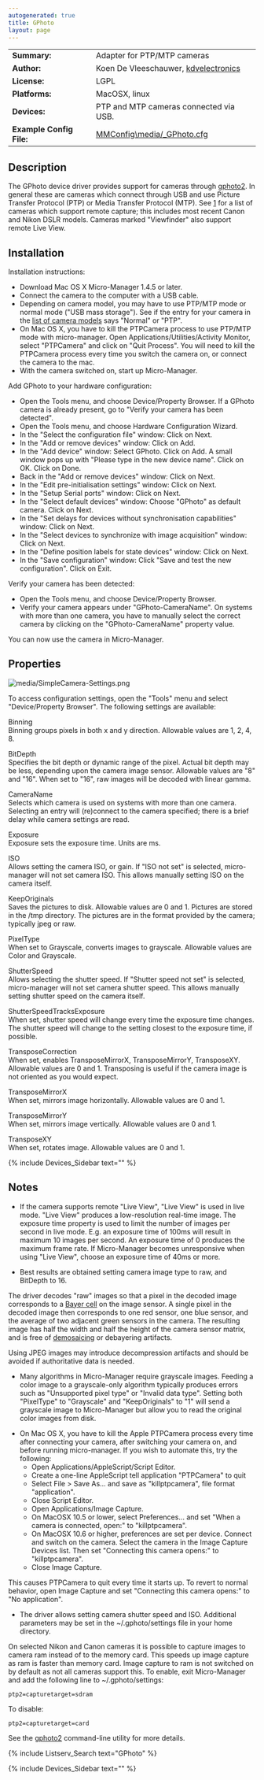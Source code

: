 ```yaml
---
autogenerated: true
title: GPhoto
layout: page
---
```


|                          |                                                                      |
|--------------------------|----------------------------------------------------------------------|
| **Summary:**             | Adapter for PTP/MTP cameras                                          |
| **Author:**              | Koen De Vleeschauwer, [kdvelectronics](http://www.kdvelectronics.eu) |
| **License:**             | LGPL                                                                 |
| **Platforms:**           | MacOSX, linux                                                        |
| **Devices:**             | PTP and MTP cameras connected via USB.                               |
| **Example Config File:** | [MMConfig\media/_GPhoto.cfg](Media:media/MMConfig_GPhoto.cfg "wikilink")         |

## Description

The GPhoto device driver provides support for cameras through
[gphoto2](http://www.gphoto.org). In general these are cameras which
connect through USB and use Picture Transfer Protocol (PTP) or Media
Transfer Protocol (MTP). See [1](http://gphoto.org/doc/remote/) for a
list of cameras which support remote capture; this includes most recent
Canon and Nikon DSLR models. Cameras marked "Viewfinder" also support
remote Live View.

## Installation

Installation instructions:

-   Download Mac OS X Micro-Manager 1.4.5 or later.
-   Connect the camera to the computer with a USB cable.
-   Depending on camera model, you may have to use PTP/MTP mode or
    normal mode ("USB mass storage"). See if the entry for your camera
    in the [list of camera
    models](http://gphoto.org/proj/libgphoto2/support.php) says "Normal"
    or "PTP".
-   On Mac OS X, you have to kill the PTPCamera process to use PTP/MTP
    mode with micro-manager. Open Applications/Utilities/Activity
    Monitor, select "PTPCamera" and click on "Quit Process". You will
    need to kill the PTPCamera process every time you switch the camera
    on, or connect the camera to the mac.
-   With the camera switched on, start up Micro-Manager.

Add GPhoto to your hardware configuration:

-   Open the Tools menu, and choose Device/Property Browser. If a GPhoto
    camera is already present, go to "Verify your camera has been
    detected".
-   Open the Tools menu, and choose Hardware Configuration Wizard.
-   In the "Select the configuration file" window: Click on Next.
-   In the "Add or remove devices" window: Click on Add.
-   In the "Add device" window: Select GPhoto. Click on Add. A small
    window pops up with "Please type in the new device name". Click on
    OK. Click on Done.
-   Back in the "Add or remove devices" window: Click on Next.
-   In the "Edit pre-initialisation settings" window: Click on Next.
-   In the "Setup Serial ports" window: Click on Next.
-   In the "Select default devices" window: Choose "GPhoto" as default
    camera. Click on Next.
-   In the "Set delays for devices without synchronisation capabilities"
    window: Click on Next.
-   In the "Select devices to synchronize with image acquisition"
    window: Click on Next.
-   In the "Define position labels for state devices" window: Click on
    Next.
-   In the "Save configuration" window: Click "Save and test the new
    configuration". Click on Exit.

Verify your camera has been detected:

-   Open the Tools menu, and choose Device/Property Browser.
-   Verify your camera appears under "GPhoto-CameraName". On systems
    with more than one camera, you have to manually select the correct
    camera by clicking on the "GPhoto-CameraName" property value.

You can now use the camera in Micro-Manager.

## Properties

![](media/SimpleCamera-Settings.png "media/SimpleCamera-Settings.png")

To access configuration settings, open the "Tools" menu and select
"Device/Property Browser". The following settings are available:

Binning  
Binning groups pixels in both x and y direction. Allowable values are 1,
2, 4, 8.

BitDepth  
Specifies the bit depth or dynamic range of the pixel. Actual bit depth
may be less, depending upon the camera image sensor. Allowable values
are "8" and "16". When set to "16", raw images will be decoded with
linear gamma.

CameraName  
Selects which camera is used on systems with more than one camera.
Selecting an entry will (re)connect to the camera specified; there is a
brief delay while camera settings are read.

Exposure  
Exposure sets the exposure time. Units are ms.

ISO  
Allows setting the camera ISO, or gain. If "ISO not set" is selected,
micro-manager will not set camera ISO. This allows manually setting ISO
on the camera itself.

KeepOriginals  
Saves the pictures to disk. Allowable values are 0 and 1. Pictures are
stored in the /tmp directory. The pictures are in the format provided by
the camera; typically jpeg or raw.

PixelType  
When set to Grayscale, converts images to grayscale. Allowable values
are Color and Grayscale.

ShutterSpeed  
Allows selecting the shutter speed. If "Shutter speed not set" is
selected, micro-manager will not set camera shutter speed. This allows
manually setting shutter speed on the camera itself.

ShutterSpeedTracksExposure  
When set, shutter speed will change every time the exposure time
changes. The shutter speed will change to the setting closest to the
exposure time, if possible.

TransposeCorrection  
When set, enables TransposeMirrorX, TransposeMirrorY, TransposeXY.
Allowable values are 0 and 1. Transposing is useful if the camera image
is not oriented as you would expect.

TransposeMirrorX  
When set, mirrors image horizontally. Allowable values are 0 and 1.

TransposeMirrorY  
When set, mirrors image vertically. Allowable values are 0 and 1.

TransposeXY  
When set, rotates image. Allowable values are 0 and 1.

{% include Devices_Sidebar text="" %}

## Notes

-   If the camera supports remote "Live View", "Live View" is used in
    live mode. "Live View" produces a low-resolution real-time image.
    The exposure time property is used to limit the number of images per
    second in live mode. E.g. an exposure time of 100ms will result in
    maximum 10 images per second. An exposure time of 0 produces the
    maximum frame rate. If Micro-Manager becomes unresponsive when using
    "Live View", choose an exposure time of 40ms or more.

<!-- -->

-   Best results are obtained setting camera image type to raw, and
    BitDepth to 16.

  
The driver decodes "raw" images so that a pixel in the decoded image
corresponds to a [Bayer cell](http://en.wikipedia.org/wiki/Bayer_filter)
on the image sensor. A single pixel in the decoded image then
corresponds to one red sensor, one blue sensor, and the average of two
adjacent green sensors in the camera. The resulting image has half the
width and half the height of the camera sensor matrix, and is free of
[demosaicing](http://en.wikipedia.org/wiki/Demosaicing) or debayering
artifacts.

<!-- -->

  
Using JPEG images may introduce decompression artifacts and should be
avoided if authoritative data is needed.

-   Many algorithms in Micro-Manager require grayscale images. Feeding a
    color image to a grayscale-only algorithm typically produces errors
    such as "Unsupported pixel type" or "Invalid data type". Setting
    both "PixelType" to "Grayscale" and "KeepOriginals" to "1" will send
    a grayscale image to Micro-Manager but allow you to read the
    original color images from disk.

<!-- -->

-   On Mac OS X, you have to kill the Apple PTPCamera process every time
    after connecting your camera, after switching your camera on, and
    before running micro-manager. If you wish to automate this, try the
    following:
    -   Open Applications/AppleScript/Script Editor.
    -   Create a one-line AppleScript
            tell application "PTPCamera" to quit
    -   Select File &gt; Save As... and save as "killptpcamera", file
        format "application".
    -   Close Script Editor.
    -   Open Applications/Image Capture.
    -   On MacOSX 10.5 or lower, select Preferences... and set "When a
        camera is connected, open:" to "killptpcamera".
    -   On MacOSX 10.6 or higher, preferences are set per device.
        Connect and switch on the camera. Select the camera in the Image
        Capture Devices list. Then set "Connecting this camera opens:"
        to "killptpcamera".
    -   Close Image Capture.

  
This causes PTPCamera to quit every time it starts up. To revert to
normal behavior, open Image Capture and set "Connecting this camera
opens:" to "No application".

-   The driver allows setting camera shutter speed and ISO. Additional
    parameters may be set in the \~/.gphoto/settings file in your home
    directory.

  
On selected Nikon and Canon cameras it is possible to capture images to
camera ram instead of to the memory card. This speeds up image capture
as ram is faster than memory card. Image capture to ram is not switched
on by default as not all cameras support this. To enable, exit
Micro-Manager and add the following line to \~/.gphoto/settings:

    ptp2=capturetarget=sdram

To disable:

    ptp2=capturetarget=card

<!-- -->

  
See the [gphoto2](http://gphoto.org/proj/gphoto2) command-line utility
for more details.

{% include Listserv_Search text="GPhoto" %}

{% include Devices_Sidebar text="" %}
